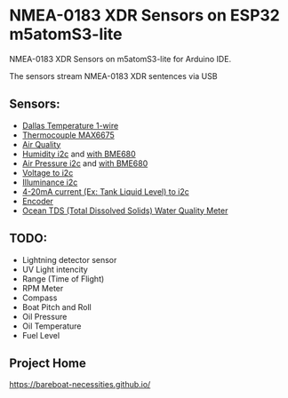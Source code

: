 # NMEA-0183 XDR Sensors on ESP32 m5atomS3-lite

NMEA-0183 XDR Sensors on m5atomS3-lite for Arduino IDE.

The sensors stream NMEA-0183 XDR sentences via USB

## Sensors:

- [Dallas Temperature 1-wire](https://github.com/bareboat-necessities/bbn-m5atomS3-lite/tree/main/bbn_m5atomS3_lite_DS18B20)
- [Thermocouple MAX6675](https://github.com/bareboat-necessities/bbn-m5atomS3-lite/tree/main/bbn_m5atomS3_lite_thermo_MAX6675)
- [Air Quality](https://github.com/bareboat-necessities/bbn-m5atomS3-lite/tree/main/bbn_m5atomS3_lite_TVOC_SGP30)
- [Humidity i2c](https://github.com/bareboat-necessities/bbn-m5atomS3-lite/tree/main/bbn_m5atomS3_lite_env3)  and [with BME680](https://github.com/bareboat-necessities/bbn-m5atomS3-lite/tree/main/bbn_m5atomS3_lite_WOX_BME680)
- [Air Pressure i2c](https://github.com/bareboat-necessities/bbn-m5atomS3-lite/tree/main/bbn_m5atomS3_lite_env3) and [with BME680](https://github.com/bareboat-necessities/bbn-m5atomS3-lite/tree/main/bbn_m5atomS3_lite_WOX_BME680)
- [Voltage to i2c](https://github.com/bareboat-necessities/bbn-m5atomS3-lite/tree/main/bbn_m5atomS3_lite_voltmeter)
- [Illuminance i2c](https://github.com/bareboat-necessities/bbn-m5atomS3-lite/tree/main/bbn_m5atomS3_lite_dlight)
- [4-20mA current (Ex: Tank Liquid Level) to i2c](https://github.com/bareboat-necessities/bbn-m5atomS3-lite/tree/main/bbn_m5atomS3_lite_ain_4_20ma)
- [Encoder](https://github.com/bareboat-necessities/bbn-m5atomS3-lite/tree/main/bbn_m5atomS3_lite_encoder_unit)
- [Ocean TDS (Total Dissolved Solids) Water Quality Meter](https://github.com/bareboat-necessities/bbn-m5atomS3-lite/tree/main/bbn_m5atomS3_lite_TDS_CQRSENTDS01)

## TODO:

- Lightning detector sensor
- UV Light intencity
- Range (Time of Flight)
- RPM Meter
- Compass
- Boat Pitch and Roll
- Oil Pressure
- Oil Temperature
- Fuel Level


## Project Home

https://bareboat-necessities.github.io/
